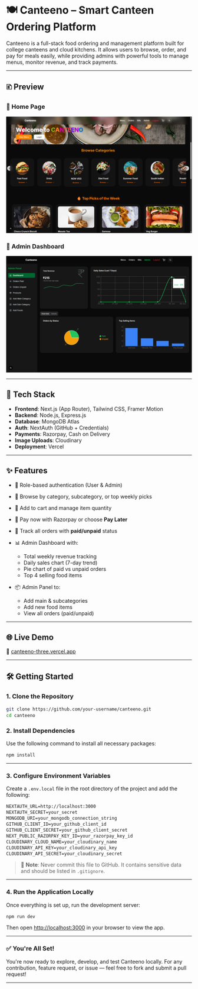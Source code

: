 # 🍽️ Canteeno – Smart Canteen Ordering Platform

Canteeno is a full-stack food ordering and management platform built for college canteens and cloud kitchens. It allows users to browse, order, and pay for meals easily, while providing admins with powerful tools to manage menus, monitor revenue, and track payments.

---

## 🗈️ Preview

### 🔸 Home Page

![Home Page](./public/images/homepage.png)

### 🔸 Admin Dashboard

![Admin Dashboard](./public/images/dash.png)

---

## 🚀 Tech Stack

* **Frontend**: Next.js (App Router), Tailwind CSS, Framer Motion
* **Backend**: Node.js, Express.js
* **Database**: MongoDB Atlas
* **Auth**: NextAuth (GitHub + Credentials)
* **Payments**: Razorpay, Cash on Delivery
* **Image Uploads**: Cloudinary
* **Deployment**: Vercel

---

## ✨ Features

* 👤 Role-based authentication (User & Admin)
* 🍛 Browse by category, subcategory, or top weekly picks
* 🛒 Add to cart and manage item quantity
* 💸 Pay now with Razorpay or choose **Pay Later**
* 📜 Track all orders with **paid/unpaid** status
* 📊 Admin Dashboard with:

  * Total weekly revenue tracking
  * Daily sales chart (7-day trend)
  * Pie chart of paid vs unpaid orders
  * Top 4 selling food items
* 📦 Admin Panel to:

  * Add main & subcategories
  * Add new food items
  * View all orders (paid/unpaid)

---

## 🌐 Live Demo

🔗 [canteeno-three.vercel.app](https://canteeno-three.vercel.app)

---

## 🛠️ Getting Started

### 1. Clone the Repository

```bash
git clone https://github.com/your-username/canteeno.git
cd canteeno
```

### 2. Install Dependencies

Use the following command to install all necessary packages:

```bash
npm install
```

---

### 3. Configure Environment Variables

Create a `.env.local` file in the root directory of the project and add the following:

```env
NEXTAUTH_URL=http://localhost:3000
NEXTAUTH_SECRET=your_secret
MONGODB_URI=your_mongodb_connection_string
GITHUB_CLIENT_ID=your_github_client_id
GITHUB_CLIENT_SECRET=your_github_client_secret
NEXT_PUBLIC_RAZORPAY_KEY_ID=your_razorpay_key_id
CLOUDINARY_CLOUD_NAME=your_cloudinary_name
CLOUDINARY_API_KEY=your_cloudinary_api_key
CLOUDINARY_API_SECRET=your_cloudinary_secret
```

> 🔐 **Note**: Never commit this file to GitHub. It contains sensitive data and should be listed in `.gitignore`.

---

### 4. Run the Application Locally

Once everything is set up, run the development server:

```bash
npm run dev
```

Then open [http://localhost:3000](http://localhost:3000) in your browser to view the app.

---

### ✅ You're All Set!

You're now ready to explore, develop, and test Canteeno locally. For any contribution, feature request, or issue — feel free to fork and submit a pull request!

---
